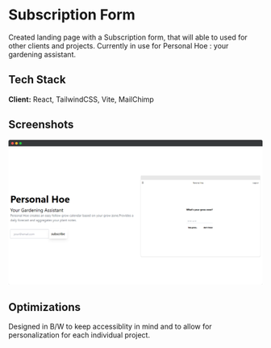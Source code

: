 # Subscription Form

Created landing page with a Subscription form, that will able to used for other clients and projects. Currently in use for Personal Hoe : your gardening assistant.

## Tech Stack

**Client:** React, TailwindCSS, Vite, MailChimp

## Screenshots

![Landing Page: Subscription](./src/imgs/screely-1675980456344.png)

## Optimizations

Designed in B/W to keep accessiblity in mind and to allow for personalization for each individual project.
